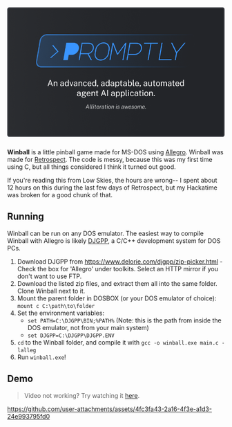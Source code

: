 <h1 align="center">
    <img height="300" src="https://raw.githubusercontent.com/gusruben/promptly/main/.github/header.png" alt="Winball">
</h1>

**Winball** is a little pinball game made for MS-DOS using [Allegro](https://liballeg.org/). Winball was made for [Retrospect](https://retrospect.hackclub.com). The code is messy, because this was my first time using C, but all things considered I think it turned out good.

If you're reading this from Low Skies, the hours are wrong-- I spent about 12 hours on this during the last few days of Retrospect, but my Hackatime was broken for a good chunk of that.

## Running

Winball can be run on any DOS emulator. The easiest way to compile Winball with Allegro is likely [DJGPP](https://www.delorie.com/djgpp/), a C/C++ development system for DOS PCs.

1. Download DJGPP from https://www.delorie.com/djgpp/zip-picker.html - Check the box for 'Allegro' under toolkits. Select an HTTP mirror if you don't want to use FTP.
2. Download the listed zip files, and extract them all into the same folder. Clone Winball next to it.
3. Mount the parent folder in DOSBOX (or your DOS emulator of choice): `mount c C:\path\to\folder`
4. Set the environment variables:
    - `set PATH=C:\DJGPP\BIN;%PATH%` (Note: this is the path from inside the DOS emulator, not from your main system)
    - `set DJGPP=C:\DJGPP\DJGPP.ENV`
5. `cd` to the Winball folder, and compile it with `gcc -o winball.exe main.c -lalleg`
6. Run `winball.exe`!

## Demo

> Video not working? Try watching it [here](https://github.com/user-attachments/assets/4fc3fa43-2a16-4f3e-a1d3-24e993795fd0).

https://github.com/user-attachments/assets/4fc3fa43-2a16-4f3e-a1d3-24e993795fd0
